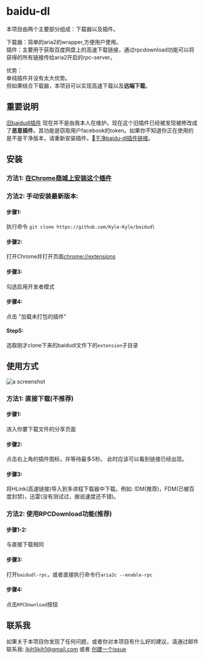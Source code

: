 # baidu-dl

本项目由两个主要部分组成：下载器以及插件。

下载器：简单的aria2的wrapper,方便用户使用。<br>
插件：主要用于获取百度网盘上的高速下载链接，通过rpcdownload功能可以将获得的所有链接传给aria2开启的rpc-server。

优势：<br>
单纯插件并没有太大优势。<br>
但如果结合下载器，本项目可以实现高速下载以及**远端下载**。

## 重要说明

[旧baidudl插件](https://chrome.google.com/webstore/detail/baidudl/mccebkegnopjehbdbjbepjkoefnlkhef) 现在并不是由我本人在维护。现在这个旧插件已经被发现被修改成了**恶意插件**。其功能是窃取用户facebook的token。如果你不知道你正在使用的是不是干净版本，请重新安装插件。[干净baidu-dl插件链接](https://chrome.google.com/webstore/detail/baidudl/lflnkcmjnhfedgibjackiibmcdnnoadb)。

## 安装

### 方法1: [在Chrome商城上安装这个插件](https://chrome.google.com/webstore/detail/baidudl/lflnkcmjnhfedgibjackiibmcdnnoadb)

### 方法2: 手动安装最新版本:

#### 步骤1:

执行命令 `git clone https://github.com/Kyle-Kyle/baidudl`

#### 步骤2:

打开Chrome并打开页面[chrome://extensions](chrome://extensions)

#### 步骤3:

勾选启用开发者模式

#### 步骤4:

点击 "加载未打包的插件"

#### Step5:

选取刚才clone下来的baidudl文件下的`extension`子目录

## 使用方式

![a screenshot](https://raw.githubusercontent.com/Kyle-Kyle/baidudl/master/extension/screenshot.png)


### 方法1: 直接下载(不推荐)

#### 步骤1:

进入你要下载文件的分享页面

#### 步骤2:

点击右上角的插件图标，并等待最多5秒。
此时应该可以看到链接已经出现。

#### 步骤3:

将HLink(高速链接)导入到多进程下载器中下载。例如: IDM(推荐)，FDM(已被百度封禁)，迅雷(没有测试过，据说速度还不错)。

### 方法2: 使用RPCDownload功能(推荐)

#### 步骤1-2:

与直接下载相同

#### 步骤3:

打开`baidudl-rpc`，或者直接执行命令行`aria2c --enable-rpc`

#### 步骤4:

点击`RPCDownload`按钮

## 联系我

如果关于本项目你发现了任何问题，或者你对本项目有什么好的建议，请通过邮件联系我: jkjh1jkjh1@gmail.com 或者 [创建一个issue](https://github.com/Kyle-Kyle/baidudl/issues/new)
